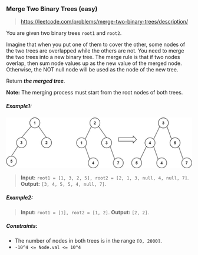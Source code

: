 ### Merge Two Binary Trees (easy)

> https://leetcode.com/problems/merge-two-binary-trees/description/

You are given two binary trees `root1` and `root2`.

Imagine that when you put one of them to cover the other, some nodes of the two trees are overlapped while the others are not. You need to merge the two trees into a new binary tree. The merge rule is that if two nodes overlap, then sum node values up as the new value of the merged node. Otherwise, the NOT null node will be used as the node of the new tree.

Return **_the merged tree_**.

**Note:** The merging process must start from the root nodes of both trees.

##### Example1:

![binary tree merge sample](./mergeImg.jpg)

> **Input:** `root1 = [1, 3, 2, 5], root2 = [2, 1, 3, null, 4, null, 7]`.
> **Output:** `[3, 4, 5, 5, 4, null, 7]`.

##### Example2:

> **Input:** `root1 = [1], root2 = [1, 2]`.
> **Output:** `[2, 2]`.

##### Constraints:

- The number of nodes in both trees is in the range `[0, 2000]`.
- `-10^4 <= Node.val <= 10^4`
